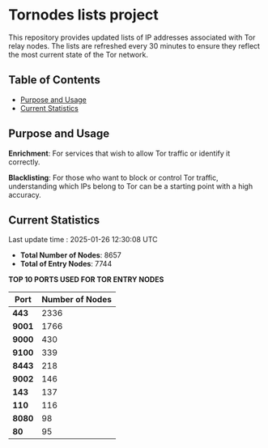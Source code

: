 # Tornodes lists project

This repository provides updated lists of IP addresses associated with Tor relay nodes. The lists are refreshed every 30 minutes to ensure they reflect the most current state of the Tor network.

## Table of Contents

- [Purpose and Usage](#purpose-and-usage)
- [Current Statistics](#current-statistics)


## Purpose and Usage

**Enrichment**: For services that wish to allow Tor traffic or identify it correctly.

**Blacklisting**: For those who want to block or control Tor traffic, understanding which IPs belong to Tor can be a starting point with a high accuracy.

## Current Statistics

Last update time : 2025-01-26 12:30:08 UTC

- **Total Number of Nodes**: 8657
- **Total of Entry Nodes**: 7744

**TOP 10 PORTS USED FOR TOR ENTRY NODES**

| **Port** | **Number of Nodes** |
|------|-----------------|
| **443**   | 2336  |
| **9001**   | 1766  |
| **9000**   | 430  |
| **9100**   | 339  |
| **8443**   | 218  |
| **9002**   | 146  |
| **143**   | 137  |
| **110**   | 116  |
| **8080**   | 98  |
| **80**   | 95  |

